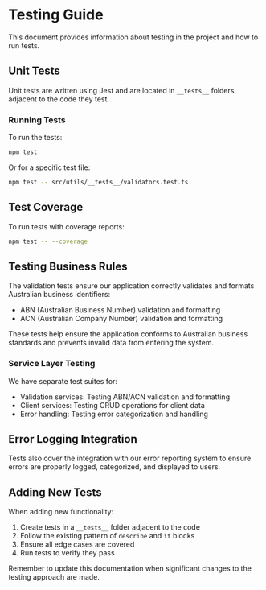 
# Testing Guide

This document provides information about testing in the project and how to run tests.

## Unit Tests

Unit tests are written using Jest and are located in `__tests__` folders adjacent to the code they test.

### Running Tests

To run the tests:

```bash
npm test
```

Or for a specific test file:

```bash
npm test -- src/utils/__tests__/validators.test.ts
```

## Test Coverage

To run tests with coverage reports:

```bash
npm test -- --coverage
```

## Testing Business Rules

The validation tests ensure our application correctly validates and formats Australian business identifiers:

- ABN (Australian Business Number) validation and formatting
- ACN (Australian Company Number) validation and formatting

These tests help ensure the application conforms to Australian business standards and prevents invalid data from entering the system.

### Service Layer Testing

We have separate test suites for:

- Validation services: Testing ABN/ACN validation and formatting
- Client services: Testing CRUD operations for client data
- Error handling: Testing error categorization and handling

## Error Logging Integration

Tests also cover the integration with our error reporting system to ensure errors are properly logged, categorized, and displayed to users.

## Adding New Tests

When adding new functionality:

1. Create tests in a `__tests__` folder adjacent to the code
2. Follow the existing pattern of `describe` and `it` blocks
3. Ensure all edge cases are covered
4. Run tests to verify they pass

Remember to update this documentation when significant changes to the testing approach are made.

